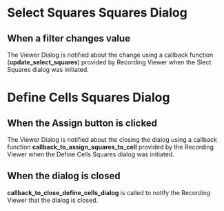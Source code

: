 # Select Squares Squares Dialog

## When a filter changes value

The Viewer Dialog is notified about the change using a callback function (**update_select_squares**) provided 
by Recording Viewer when the Slect Squares dialog was initiated.

# Define Cells Squares Dialog

## When the Assign button is clicked
The Viewer Dialog is notified about the closing the dialog using a callback function 
**callback_to_assign_squares_to_cell** provided by the Recording Viewer when the Define Cells Squares dialog was 
initiated.

## When the dialog is closed
**callback_to_close_define_cells_dialog** is called to notify the Recording Viewer that the dialog is closed.


